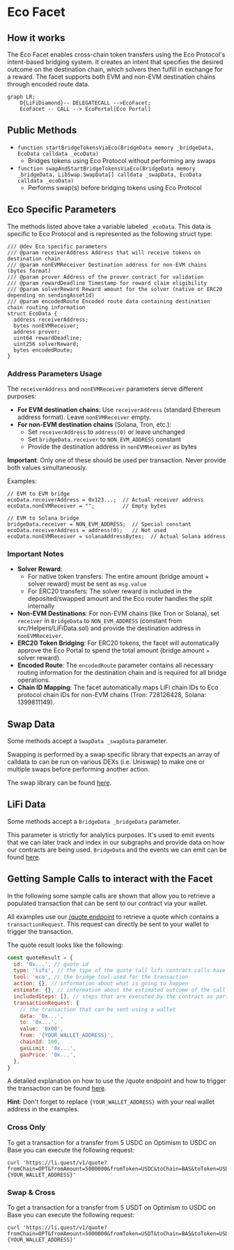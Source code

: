 # Eco Facet

## How it works

The Eco Facet enables cross-chain token transfers using the Eco Protocol's intent-based bridging system. It creates an intent that specifies the desired outcome on the destination chain, which solvers then fulfill in exchange for a reward. The facet supports both EVM and non-EVM destination chains through encoded route data.

```mermaid
graph LR;
    D{LiFiDiamond}-- DELEGATECALL -->EcoFacet;
    EcoFacet -- CALL --> EcoPortal[Eco Portal]
```

## Public Methods

- `function startBridgeTokensViaEco(BridgeData memory _bridgeData, EcoData calldata _ecoData)`
  - Bridges tokens using Eco Protocol without performing any swaps
- `function swapAndStartBridgeTokensViaEco(BridgeData memory _bridgeData, LibSwap.SwapData[] calldata _swapData, EcoData calldata _ecoData)`
  - Performs swap(s) before bridging tokens using Eco Protocol

## Eco Specific Parameters

The methods listed above take a variable labeled `_ecoData`. This data is specific to Eco Protocol and is represented as the following struct type:

```solidity
/// @dev Eco specific parameters
/// @param receiverAddress Address that will receive tokens on destination chain
/// @param nonEVMReceiver Destination address for non-EVM chains (bytes format)
/// @param prover Address of the prover contract for validation
/// @param rewardDeadline Timestamp for reward claim eligibility
/// @param solverReward Reward amount for the solver (native or ERC20 depending on sendingAssetId)
/// @param encodedRoute Encoded route data containing destination chain routing information
struct EcoData {
  address receiverAddress;
  bytes nonEVMReceiver;
  address prover;
  uint64 rewardDeadline;
  uint256 solverReward;
  bytes encodedRoute;
}
```

### Address Parameters Usage

The `receiverAddress` and `nonEVMReceiver` parameters serve different purposes:

- **For EVM destination chains**: Use `receiverAddress` (standard Ethereum address format). Leave `nonEVMReceiver` empty.
- **For non-EVM destination chains** (Solana, Tron, etc.):
  - Set `receiverAddress` to `address(0)` or leave unchanged
  - Set `bridgeData.receiver` to `NON_EVM_ADDRESS` constant
  - Provide the destination address in `nonEVMReceiver` as bytes

**Important**: Only one of these should be used per transaction. Never provide both values simultaneously.

Examples:

```solidity
// EVM to EVM bridge
ecoData.receiverAddress = 0x123...;  // Actual receiver address
ecoData.nonEVMReceiver = "";         // Empty bytes

// EVM to Solana bridge
bridgeData.receiver = NON_EVM_ADDRESS;  // Special constant
ecoData.receiverAddress = address(0);   // Not used
ecoData.nonEVMReceiver = solanaAddressBytes;  // Actual Solana address
```

### Important Notes

- **Solver Reward**:
  - For native token transfers: The entire amount (bridge amount + solver reward) must be sent as `msg.value`
  - For ERC20 transfers: The solver reward is included in the deposited/swapped amount and the Eco router handles the split internally
- **Non-EVM Destinations**: For non-EVM chains (like Tron or Solana), set `receiver` in `BridgeData` to `NON_EVM_ADDRESS` (constant from src/Helpers/LiFiData.sol) and provide the destination address in `nonEVMReceiver`.
- **ERC20 Token Bridging**: For ERC20 tokens, the facet will automatically approve the Eco Portal to spend the total amount (bridge amount + solver reward).
- **Encoded Route**: The `encodedRoute` parameter contains all necessary routing information for the destination chain and is required for all bridge operations.
- **Chain ID Mapping**: The facet automatically maps LiFi chain IDs to Eco protocol chain IDs for non-EVM chains (Tron: 728126428, Solana: 1399811149).

## Swap Data

Some methods accept a `SwapData _swapData` parameter.

Swapping is performed by a swap specific library that expects an array of calldata to can be run on various DEXs (i.e. Uniswap) to make one or multiple swaps before performing another action.

The swap library can be found [here](../src/Libraries/LibSwap.sol).

## LiFi Data

Some methods accept a `BridgeData _bridgeData` parameter.

This parameter is strictly for analytics purposes. It's used to emit events that we can later track and index in our subgraphs and provide data on how our contracts are being used. `BridgeData` and the events we can emit can be found [here](../src/Interfaces/ILiFi.sol).

## Getting Sample Calls to interact with the Facet

In the following some sample calls are shown that allow you to retrieve a populated transaction that can be sent to our contract via your wallet.

All examples use our [/quote endpoint](https://apidocs.li.fi/reference/get_quote) to retrieve a quote which contains a `transactionRequest`. This request can directly be sent to your wallet to trigger the transaction.

The quote result looks like the following:

```javascript
const quoteResult = {
  id: '0x...', // quote id
  type: 'lifi', // the type of the quote (all lifi contract calls have the type "lifi")
  tool: 'eco', // the bridge tool used for the transaction
  action: {}, // information about what is going to happen
  estimate: {}, // information about the estimated outcome of the call
  includedSteps: [], // steps that are executed by the contract as part of this transaction, e.g. a swap step and a cross step
  transactionRequest: {
    // the transaction that can be sent using a wallet
    data: '0x...',
    to: '0x...',
    value: '0x00',
    from: '{YOUR_WALLET_ADDRESS}',
    chainId: 100,
    gasLimit: '0x...',
    gasPrice: '0x...',
  },
}
```

A detailed explanation on how to use the /quote endpoint and how to trigger the transaction can be found [here](https://docs.li.fi/products/more-integration-options/li.fi-api/transferring-tokens-example).

**Hint**: Don't forget to replace `{YOUR_WALLET_ADDRESS}` with your real wallet address in the examples.

### Cross Only

To get a transaction for a transfer from 5 USDC on Optimism to USDC on Base you can execute the following request:

```shell
curl 'https://li.quest/v1/quote?fromChain=OPT&fromAmount=5000000&fromToken=USDC&toChain=BAS&toToken=USDC&slippage=0.03&allowBridges=eco&fromAddress={YOUR_WALLET_ADDRESS}'
```

### Swap & Cross

To get a transaction for a transfer from 5 USDT on Optimism to USDC on Base you can execute the following request:

```shell
curl 'https://li.quest/v1/quote?fromChain=OPT&fromAmount=5000000&fromToken=USDT&toChain=BAS&toToken=USDC&slippage=0.03&allowBridges=eco&fromAddress={YOUR_WALLET_ADDRESS}'
```
